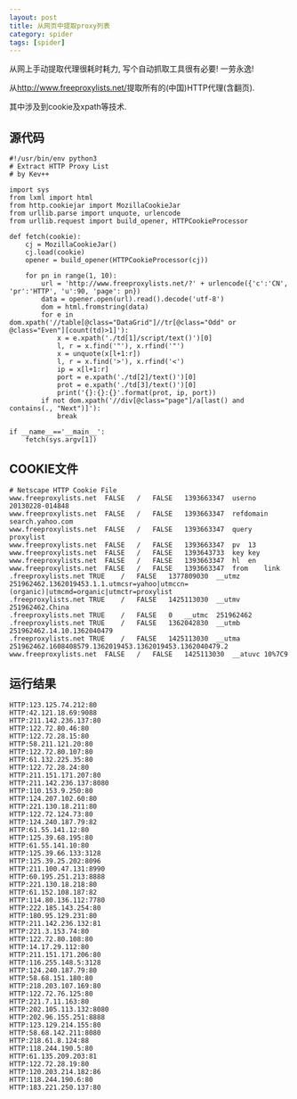 ```yaml
---
layout: post
title: 从网页中提取proxy列表
category: spider
tags: [spider]
---
```


从网上手动提取代理很耗时耗力, 写个自动抓取工具很有必要! 一劳永逸!

从<http://www.freeproxylists.net/>提取所有的(中国)HTTP代理(含翻页).

其中涉及到cookie及xpath等技术.

## 源代码

    #!/usr/bin/env python3
    # Extract HTTP Proxy List
    # by Kev++

    import sys
    from lxml import html
    from http.cookiejar import MozillaCookieJar
    from urllib.parse import unquote, urlencode
    from urllib.request import build_opener, HTTPCookieProcessor

    def fetch(cookie):
        cj = MozillaCookieJar()
        cj.load(cookie)
        opener = build_opener(HTTPCookieProcessor(cj))

        for pn in range(1, 10):
            url = 'http://www.freeproxylists.net/?' + urlencode({'c':'CN', 'pr':'HTTP', 'u':90, 'page': pn})
            data = opener.open(url).read().decode('utf-8')
            dom = html.fromstring(data)
            for e in dom.xpath('//table[@class="DataGrid"]//tr[@class="Odd" or @class="Even"][count(td)>1]'):
                x = e.xpath('./td[1]/script/text()')[0]
                l, r = x.find('"'), x.rfind('"')
                x = unquote(x[l+1:r])
                l, r = x.find('>'), x.rfind('<')
                ip = x[l+1:r]
                port = e.xpath('./td[2]/text()')[0]
                prot = e.xpath('./td[3]/text()')[0]
                print('{}:{}:{}'.format(prot, ip, port))
            if not dom.xpath('//div[@class="page"]/a[last() and contains(., "Next")]'):
                break

    if __name__=='__main__':
        fetch(sys.argv[1])

## COOKIE文件

    # Netscape HTTP Cookie File
    www.freeproxylists.net	FALSE	/	FALSE	1393663347	userno	20130228-014848
    www.freeproxylists.net	FALSE	/	FALSE	1393663347	refdomain	search.yahoo.com
    www.freeproxylists.net	FALSE	/	FALSE	1393663347	query	proxylist
    www.freeproxylists.net	FALSE	/	FALSE	1393663347	pv	13
    www.freeproxylists.net	FALSE	/	FALSE	1393643733	key	key
    www.freeproxylists.net	FALSE	/	FALSE	1393663347	hl	en
    www.freeproxylists.net	FALSE	/	FALSE	1393663347	from	link
    .freeproxylists.net	TRUE	/	FALSE	1377809030	__utmz	251962462.1362019453.1.1.utmcsr=yahoo|utmccn=(organic)|utmcmd=organic|utmctr=proxylist
    .freeproxylists.net	TRUE	/	FALSE	1425113030	__utmv	251962462.China
    .freeproxylists.net	TRUE	/	FALSE	0	__utmc	251962462
    .freeproxylists.net	TRUE	/	FALSE	1362042830	__utmb	251962462.14.10.1362040479
    .freeproxylists.net	TRUE	/	FALSE	1425113030	__utma	251962462.1608408579.1362019453.1362019453.1362040479.2
    www.freeproxylists.net	FALSE	/	FALSE	1425113030	__atuvc	10%7C9

## 运行结果

    HTTP:123.125.74.212:80
    HTTP:42.121.18.69:9088
    HTTP:211.142.236.137:80
    HTTP:122.72.80.46:80
    HTTP:122.72.28.15:80
    HTTP:58.211.121.20:80
    HTTP:122.72.80.107:80
    HTTP:61.132.225.35:80
    HTTP:122.72.28.24:80
    HTTP:211.151.171.207:80
    HTTP:211.142.236.137:8080
    HTTP:110.153.9.250:80
    HTTP:124.207.102.60:80
    HTTP:221.130.18.211:80
    HTTP:122.72.124.73:80
    HTTP:124.240.187.79:82
    HTTP:61.55.141.12:80
    HTTP:125.39.68.195:80
    HTTP:61.55.141.10:80
    HTTP:125.39.66.133:3128
    HTTP:125.39.25.202:8096
    HTTP:211.100.47.131:8990
    HTTP:60.195.251.213:8888
    HTTP:221.130.18.218:80
    HTTP:61.152.108.187:82
    HTTP:114.80.136.112:7780
    HTTP:222.185.143.254:80
    HTTP:180.95.129.231:80
    HTTP:211.142.236.132:81
    HTTP:221.3.153.74:80
    HTTP:122.72.80.108:80
    HTTP:14.17.29.112:80
    HTTP:211.151.171.206:80
    HTTP:116.255.148.5:3128
    HTTP:124.240.187.79:80
    HTTP:58.68.151.180:80
    HTTP:218.203.107.169:80
    HTTP:122.72.76.125:80
    HTTP:221.7.11.163:80
    HTTP:202.105.113.132:8080
    HTTP:202.96.155.251:8888
    HTTP:123.129.214.155:80
    HTTP:58.68.142.211:8080
    HTTP:218.61.8.124:88
    HTTP:118.244.190.5:80
    HTTP:61.135.209.203:81
    HTTP:122.72.28.19:80
    HTTP:120.203.214.182:86
    HTTP:118.244.190.6:80
    HTTP:183.221.250.137:80

